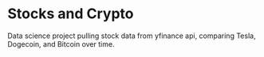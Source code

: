# Stocks and Crypto 

Data science project pulling stock data from yfinance api, comparing Tesla, Dogecoin, and Bitcoin over time. 

